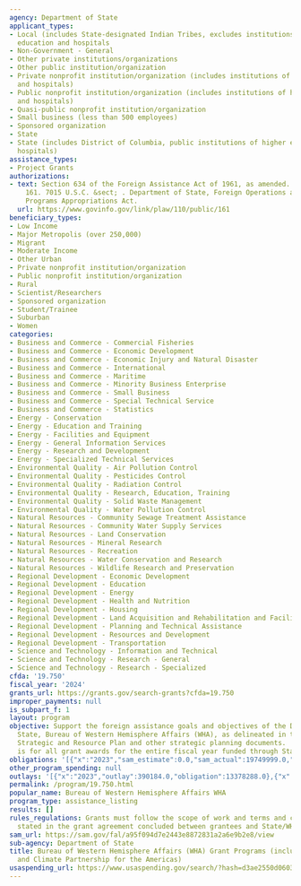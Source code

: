 ```yaml
---
agency: Department of State
applicant_types:
- Local (includes State-designated Indian Tribes, excludes institutions of higher
  education and hospitals
- Non-Government - General
- Other private institutions/organizations
- Other public institution/organization
- Private nonprofit institution/organization (includes institutions of higher education
  and hospitals)
- Public nonprofit institution/organization (includes institutions of higher education
  and hospitals)
- Quasi-public nonprofit institution/organization
- Small business (less than 500 employees)
- Sponsored organization
- State
- State (includes District of Columbia, public institutions of higher education and
  hospitals)
assistance_types:
- Project Grants
authorizations:
- text: Section 634 of the Foreign Assistance Act of 1961, as amended.. Pub. L. 110,
    161. 7015 U.S.C. &sect; . Department of State, Foreign Operations and Related
    Programs Appropriations Act.
  url: https://www.govinfo.gov/link/plaw/110/public/161
beneficiary_types:
- Low Income
- Major Metropolis (over 250,000)
- Migrant
- Moderate Income
- Other Urban
- Private nonprofit institution/organization
- Public nonprofit institution/organization
- Rural
- Scientist/Researchers
- Sponsored organization
- Student/Trainee
- Suburban
- Women
categories:
- Business and Commerce - Commercial Fisheries
- Business and Commerce - Economic Development
- Business and Commerce - Economic Injury and Natural Disaster
- Business and Commerce - International
- Business and Commerce - Maritime
- Business and Commerce - Minority Business Enterprise
- Business and Commerce - Small Business
- Business and Commerce - Special Technical Service
- Business and Commerce - Statistics
- Energy - Conservation
- Energy - Education and Training
- Energy - Facilities and Equipment
- Energy - General Information Services
- Energy - Research and Development
- Energy - Specialized Technical Services
- Environmental Quality - Air Pollution Control
- Environmental Quality - Pesticides Control
- Environmental Quality - Radiation Control
- Environmental Quality - Research, Education, Training
- Environmental Quality - Solid Waste Management
- Environmental Quality - Water Pollution Control
- Natural Resources - Community Sewage Treatment Assistance
- Natural Resources - Community Water Supply Services
- Natural Resources - Land Conservation
- Natural Resources - Mineral Research
- Natural Resources - Recreation
- Natural Resources - Water Conservation and Research
- Natural Resources - Wildlife Research and Preservation
- Regional Development - Economic Development
- Regional Development - Education
- Regional Development - Energy
- Regional Development - Health and Nutrition
- Regional Development - Housing
- Regional Development - Land Acquisition and Rehabilitation and Facilities Construction
- Regional Development - Planning and Technical Assistance
- Regional Development - Resources and Development
- Regional Development - Transportation
- Science and Technology - Information and Technical
- Science and Technology - Research - General
- Science and Technology - Research - Specialized
cfda: '19.750'
fiscal_year: '2024'
grants_url: https://grants.gov/search-grants?cfda=19.750
improper_payments: null
is_subpart_f: 1
layout: program
objective: Support the foreign assistance goals and objectives of the Department of
  State, Bureau of Western Hemisphere Affairs (WHA), as delineated in the FY Bureau
  Strategic and Resource Plan and other strategic planning documents.  This program
  is for all grant awards for the entire fiscal year funded through State/WHA.
obligations: '[{"x":"2023","sam_estimate":0.0,"sam_actual":19749999.0,"usa_spending_actual":16152261.15},{"x":"2024","sam_estimate":0.0,"sam_actual":19749999.0,"usa_spending_actual":17323400.77},{"x":"2025","sam_estimate":0.0,"sam_actual":0.0,"usa_spending_actual":-3898838.43}]'
other_program_spending: null
outlays: '[{"x":"2023","outlay":390184.0,"obligation":13378288.0},{"x":"2024","outlay":0.0,"obligation":9978070.55},{"x":"2025","outlay":0.0,"obligation":0.0}]'
permalink: /program/19.750.html
popular_name: Bureau of Western Hemisphere Affairs WHA
program_type: assistance_listing
results: []
rules_regulations: Grants must follow the scope of work and terms and conditions as
  stated in the grant agreement concluded between grantees and State/WHA.
sam_url: https://sam.gov/fal/a95f094d7e2443e8872831a2a6e9b2e8/view
sub-agency: Department of State
title: Bureau of Western Hemisphere Affairs (WHA) Grant Programs (including Energy
  and Climate Partnership for the Americas)
usaspending_url: https://www.usaspending.gov/search/?hash=d3ae2550d0603acf756c1c71bd9915e5
---
```

